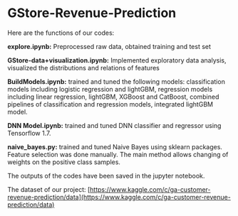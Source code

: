 # GStore-Revenue-Prediction

Here are the functions of our codes: 

**explore.ipynb:** Preprocessed raw data, obtained training and test set

**GStore-data+visualization.ipynb:** Implemented exploratory data analysis, visualized the distributions and relations of features

**BuildModels.ipynb:** trained and tuned the following models: classification models including logistic regression and lightGBM, regression models including linear regression, lightGBM, XGBoost and CatBoost, combined pipelines of classification and regression models, integrated lightGBM model.
 
**DNN Model.ipynb:** trained and tuned DNN classifier and regressor using Tensorflow 1.7.

**naive_bayes.py:** trained and tuned Naive Bayes using sklearn packages. Feature selection was done manually. The main method allows changing of weights on the positive class samples.

The outputs of the codes have been saved in the jupyter notebook.

The dataset of our project: [https://www.kaggle.com/c/ga-customer-revenue-prediction/data](https://www.kaggle.com/c/ga-customer-revenue-prediction/data)
